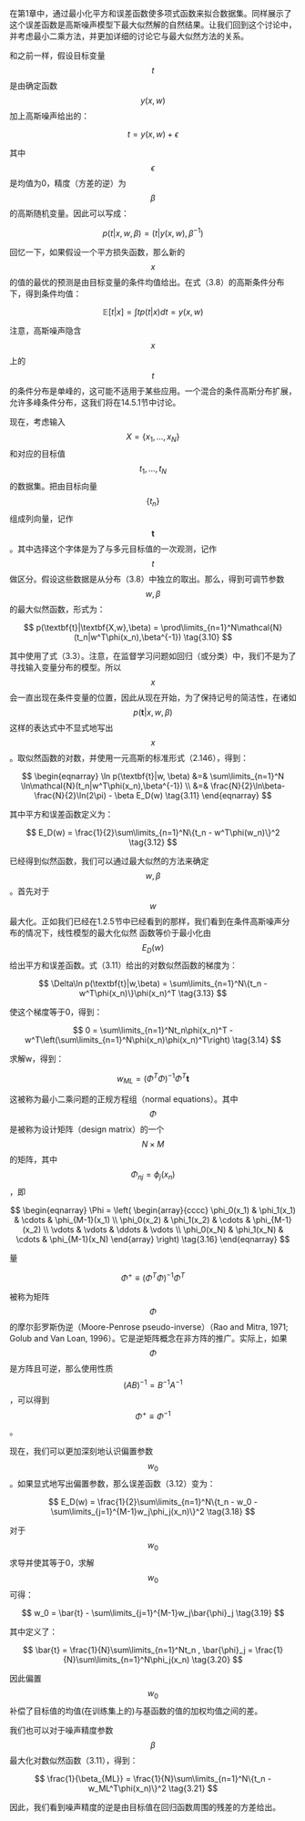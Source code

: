 在第1章中，通过最小化平方和误差函数使多项式函数来拟合数据集。同样展示了这个误差函数是高斯噪声模型下最大似然解的自然结果。让我们回到这个讨论中，并考虑最小二乘方法，并更加详细的讨论它与最大似然方法的关系。    

和之前一样，假设目标变量$$ t $$是由确定函数$$ y(x, w) $$加上高斯噪声给出的：    

$$
t = y(x,w) + \epsilon \tag{3.7}
$$

其中$$ \epsilon $$是均值为0，精度（方差的逆）为$$ \beta $$的高斯随机变量。因此可以写成：    

$$
p(t|x,w,\beta) = \mathcal(t|y(x,w), \beta^{-1}) \tag{3.8}
$$

回忆一下，如果假设一个平方损失函数，那么新的$$ x $$的值的最优的预测是由目标变量的条件均值给出。在式（3.8）的高斯条件分布下，得到条件均值：    

$$
\mathbb{E}[t|x] = \int tp(t|x)dt = y(x,w) \tag{3.9}
$$

注意，高斯噪声隐含$$ x $$上的$$ t $$的条件分布是单峰的，这可能不适用于某些应用。一个混合的条件高斯分布扩展，允许多峰条件分布，这我们将在14.5.1节中讨论。    

现在，考虑输入$$ X = \{x_1,...,x_N\} $$和对应的目标值$$ t_1,...,t_N $$的数据集。把由目标向量$$ \{t_n\} $$组成列向量，记作$$ \textbf{t} $$。其中选择这个字体是为了与多元目标值的一次观测，记作$$ t $$做区分。假设这些数据是从分布（3.8）中独立的取出。那么，得到可调节参数$$ w, \beta $$的最大似然函数，形式为：    

$$
p(\textbf{t}|\textbf{X,w},\beta) = \prod\limits_{n=1}^N\mathcal{N}(t_n|w^T\phi(x_n),\beta^{-1}) \tag{3.10}
$$

其中使用了式（3.3）。注意，在监督学习问题如回归（或分类）中，我们不是为了寻找输入变量分布的模型。所以$$ x $$会一直出现在条件变量的位置，因此从现在开始，为了保持记号的简洁性，在诸如$$ p(\textbf{t}|x,w,\beta) $$这样的表达式中不显式地写出$$ x $$。取似然函数的对数，并使用一元高斯的标准形式（2.146），得到：    

$$
\begin{eqnarray}
\ln p(\textbf{t}|w, \beta) &=& \sum\limits_{n=1}^N \ln\mathcal{N}(t_n|w^T\phi(x_n),\beta^{-1}) \\
&=& \frac{N}{2}\ln\beta-\frac{N}{2}\ln(2\pi) - \beta E_D(w) \tag{3.11}
\end{eqnarray}
$$

其中平方和误差函数定义为：     

$$
E_D(w) = \frac{1}{2}\sum\limits_{n=1}^N\{t_n - w^T\phi(w_n)\}^2 \tag{3.12}
$$

已经得到似然函数，我们可以通过最大似然的方法来确定$$ w, \beta $$。首先对于$$ w $$最大化。正如我们已经在1.2.5节中已经看到的那样，我们看到在条件高斯噪声分布的情况下，线性模型的最大化似然 函数等价于最小化由$$ E_D(w) $$给出平方和误差函数。式（3.11）给出的对数似然函数的梯度为：    

$$
\Delta\ln p(\textbf{t}|w,\beta) = \sum\limits_{n=1}^N\{t_n - w^T\phi(x_n)\}\phi(x_n)^T \tag{3.13}
$$

使这个梯度等于0，得到：    

$$
0 = \sum\limits_{n=1}^Nt_n\phi(x_n)^T - w^T\left(\sum\limits_{n=1}^N\phi(x_n)\phi(x_n)^T\right) \tag{3.14}
$$

求解w，得到：    

$$
w_{ML} = (\Phi^T\Phi)^{-1}\Phi^T\textbf{t} \tag{3.15}
$$

这被称为最小二乘问题的正规方程组（normal equations）。其中$$ \Phi $$是被称为设计矩阵（design matrix）的一个$$ N \times M $$的矩阵，其中$$ \Phi_{nj} = \phi_j(x_n) $$，即

$$
\begin{eqnarray}
\Phi = 
\left(
\begin{array}{cccc}
\phi_0(x_1) & \phi_1(x_1) & \cdots & \phi_{M-1}(x_1) \\
\phi_0(x_2) & \phi_1(x_2) & \cdots & \phi_{M-1}(x_2) \\
\vdots & \vdots & \ddots & \vdots \\
\phi_0(x_N) & \phi_1(x_N) & \cdots & \phi_{M-1}(x_N) 
\end{array}
\right) \tag{3.16}
\end{eqnarray}
$$

量

$$
\Phi^+ \equiv (\Phi^T\Phi)^{-1}\Phi^T \tag{3.17}
$$

被称为矩阵$$ \Phi $$的摩尔彭罗斯伪逆（Moore-Penrose pseudo-inverse）（Rao and Mitra, 1971; Golub and Van Loan, 1996）。它是逆矩阵概念在非方阵的推广。实际上，如果$$ \Phi $$是方阵且可逆，那么使用性质$$ (AB)^{−1} = B^{−1}A^{−1} $$，可以得到$$ \Phi^+ \equiv \Phi^{−1} $$。    

现在，我们可以更加深刻地认识偏置参数$$ w_0 $$。如果显式地写出偏置参数，那么误差函数（3.12）变为：    

$$
E_D(w) = \frac{1}{2}\sum\limits_{n=1}^N\{t_n - w_0 - \sum\limits_{j=1}^{M-1}w_j\phi_j(x_n)\}^2 \tag{3.18}
$$

对于$$ w_0 $$求导并使其等于0，求解$$ w_0 $$可得：    

$$
w_0 = \bar{t} - \sum\limits_{j=1}^{M-1}w_j\bar{\phi}_j \tag{3.19}
$$

其中定义了：    

$$
\bar{t} = \frac{1}{N}\sum\limits_{n=1}^Nt_n , \bar{\phi}_j = \frac{1}{N}\sum\limits_{n=1}^N\phi_j(x_n) \tag{3.20}
$$

因此偏置$$ w_0 $$补偿了目标值的均值(在训练集上的)与基函数的值的加权均值之间的差。    

我们也可以对于噪声精度参数$$ \beta $$最大化对数似然函数（3.11），得到：    

$$
\frac{1}{\beta_{ML}} = \frac{1}{N}\sum\limits_{n=1}^N\{t_n - w_ML^T\phi(x_n)\}^2 \tag{3.21}
$$

因此，我们看到噪声精度的逆是由目标值在回归函数周围的残差的方差给出。



